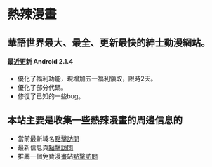 # 熱辣漫畫

## 華語世界最大、最全、更新最快的紳士動漫網站。

#### 最近更新 Android 2.1.4

- 優化了福利功能，現增加五一福利領取，限時2天。
- 優化了部分代碼。
- 修復了已知的一些bug。

## 本站主要是收集一些熱辣漫畫的周邊信息的

- 當前最新域名[點擊訪問](https://www.manga2022.com/)
- 最新信息頁[點擊訪問](https://github.com/hotmanga/hotmangaSite)
- 推薦一個免費漫畫站[點擊訪問](https://copymanga.org/)
